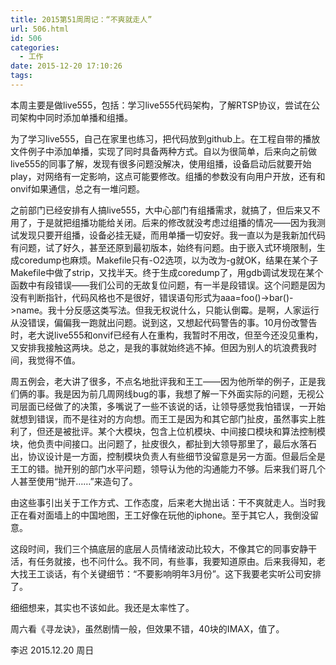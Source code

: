 ```yaml
---
title: 2015第51周周记：“不爽就走人”
url: 506.html
id: 506
categories:
  - 工作
date: 2015-12-20 17:10:26
tags:
---
```


本周主要是做live555，包括：学习live555代码架构，了解RTSP协议，尝试在公司架构中同时添加单播和组播。 
<!-- more --> 
为了学习live555，自己在家里也练习，把代码放到github上。在工程自带的播放文件例子中添加单播，实现了同时具备两种方式。自以为很简单，后来向之前做live555的同事了解，发现有很多问题没解决，使用组播，设备启动后就要开始play，对网络有一定影响，这点可能要修改。组播的参数没有向用户开放，还有和onvif如果通信，总之有一堆问题。 

之前部门已经安排有人搞live555，大中心部门有组播需求，就搞了，但后来又不用了，于是就把组播功能给关闭。后来的修改就没考虑过组播的情况——因为我测试发现只要开组播，设备必挂无疑，而用单播一切安好。我一直以为是我新加代码有问题，试了好久，甚至还原到最初版本，始终有问题。由于嵌入式环境限制，生成coredump也麻烦。Makefile只有-O2选项，以为改为-g就OK，结果在某个子Makefile中做了strip，又找半天。终于生成coredump了，用gdb调试发现在某个函数中有段错误——我们公司的无故复位问题，有一半是段错误。这个问题是因为没有判断指针，代码风格也不是很好，错误语句形式为aaa=foo()->bar()->name。我十分反感这类写法。但我无权说什么，只能认倒霉。是啊，人家运行从没错误，偏偏我一跑就出问题。说到这，又想起代码警告的事。10月份改警告时，老大说live555和onvif已经有人在重构，我暂时不用改，但至今还没见重构，又安排我接触这两块。总之，是我的事就始终逃不掉。但因为别人的坑浪费我时间，我觉得不值。

周五例会，老大讲了很多，不点名地批评我和王工——因为他所举的例子，正是我们俩的事。我是因为前几周网线bug的事，我想了解一下外面实际的问题，无视公司层面已经做了的决策，多嘴说了一些不该说的话，让领导感觉我怕错误，一开始就想到错误，而不是往对的方向想。而王工是因为和其它部门扯皮，虽然事实上胜利了，但还是被批评。某个大模块，包含上位机模块、中间接口模块和算法控制模块，他负责中间接口。出问题了，扯皮很久，都扯到大领导那里了，最后水落石出，协议设计是一方面，控制模块负责人有些细节没留意是另一方面。但最后全是王工的错。抛开别的部门水平问题，领导认为他的沟通能力不够。后来我们哥几个人甚至使用“抛开……”来造句了。 
 
由这些事引出关于工作方式、工作态度，后来老大抛出话：干不爽就走人。当时我正在看对面墙上的中国地图，王工好像在玩他的iphone。至于其它人，我倒没留意。 
 
这段时间，我们三个搞底层的底层人员情绪波动比较大，不像其它的同事安静干活，有任务就接，也不问什么。我不同，有些事，我要知道原由。后来我得知，老大找王工谈话，有个关键细节：“不要影响明年3月份”。这下我要老实听公司安排了。

细细想来，其实也不该如此。我还是太率性了。 

周六看《寻龙诀》，虽然剧情一般，但效果不错，40块的IMAX，值了。 

李迟 2015.12.20 周日